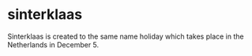# sinterklaas
Sinterklaas is created to the same name holiday which takes place in the Netherlands in December 5.
